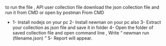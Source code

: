 to run the file  , API user collection file 
download the json collection file and run it from CMD or open by postman 
 From CMD 
- 1-	Install nodejs on your pc 
2-	Install newman on your pc also
3-	Extract your collection as json file and save it in folder 
4-	Open the folder of saved collection file and open command line  , 
Write
 “  newman run (filename.json)  ”
5-	Report will appear. 
